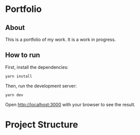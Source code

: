 # Portfolio

## About

This is a portfolio of my work. It is a work in progress.

## How to run

First, install the dependencies:

```bash
yarn install
```

Then, run the development server:

```bash
yarn dev
```

Open [http://localhost:3000](http://localhost:3000) with your browser to see the result.

# Project Structure